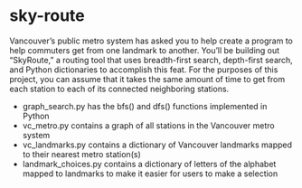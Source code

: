 # sky-route

Vancouver’s public metro system has asked you to help create a program to help commuters get from one landmark to another. You’ll be building out “SkyRoute,” a routing tool that uses breadth-first search, depth-first search, and Python dictionaries to accomplish this feat. For the purposes of this project, you can assume that it takes the same amount of time to get from each station to each of its connected neighboring stations.

* graph_search.py has the bfs() and dfs() functions implemented in Python
* vc_metro.py contains a graph of all stations in the Vancouver metro system
* vc_landmarks.py contains a dictionary of Vancouver landmarks mapped to their nearest metro station(s)
* landmark_choices.py contains a dictionary of letters of the alphabet mapped to landmarks to make it easier for users to make a selection
